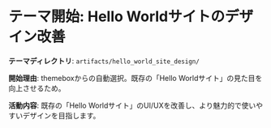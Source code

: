 # テーマ開始: Hello Worldサイトのデザイン改善

**テーマディレクトリ**: `artifacts/hello_world_site_design/`

**開始理由**: 
themeboxからの自動選択。既存の「Hello Worldサイト」の見た目を向上させるため。

**活動内容**: 
既存の「Hello Worldサイト」のUI/UXを改善し、より魅力的で使いやすいデザインを目指します。
